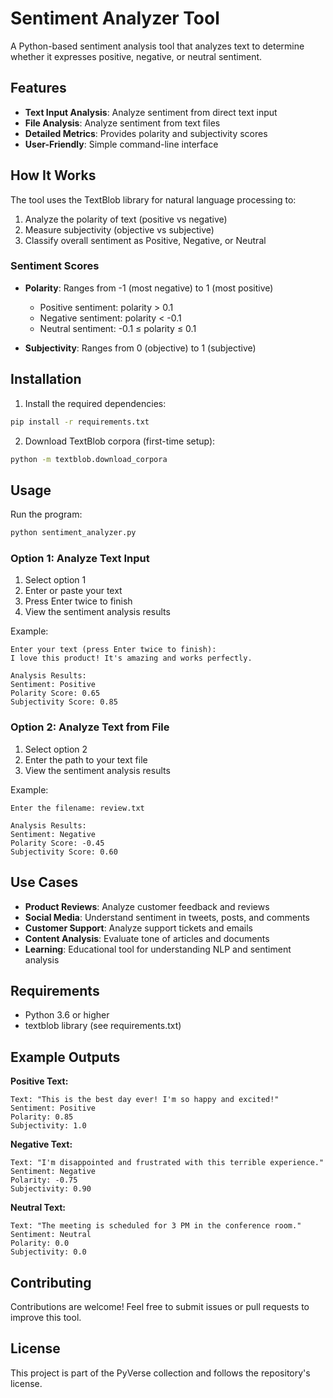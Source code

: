 # Sentiment Analyzer Tool

A Python-based sentiment analysis tool that analyzes text to determine whether it expresses positive, negative, or neutral sentiment.

## Features

- **Text Input Analysis**: Analyze sentiment from direct text input
- **File Analysis**: Analyze sentiment from text files
- **Detailed Metrics**: Provides polarity and subjectivity scores
- **User-Friendly**: Simple command-line interface

## How It Works

The tool uses the TextBlob library for natural language processing to:
1. Analyze the polarity of text (positive vs negative)
2. Measure subjectivity (objective vs subjective)
3. Classify overall sentiment as Positive, Negative, or Neutral

### Sentiment Scores

- **Polarity**: Ranges from -1 (most negative) to 1 (most positive)
  - Positive sentiment: polarity > 0.1
  - Negative sentiment: polarity < -0.1
  - Neutral sentiment: -0.1 ≤ polarity ≤ 0.1

- **Subjectivity**: Ranges from 0 (objective) to 1 (subjective)

## Installation

1. Install the required dependencies:

```bash
pip install -r requirements.txt
```

2. Download TextBlob corpora (first-time setup):

```bash
python -m textblob.download_corpora
```

## Usage

Run the program:

```bash
python sentiment_analyzer.py
```

### Option 1: Analyze Text Input

1. Select option 1
2. Enter or paste your text
3. Press Enter twice to finish
4. View the sentiment analysis results

Example:
```
Enter your text (press Enter twice to finish):
I love this product! It's amazing and works perfectly.

Analysis Results:
Sentiment: Positive
Polarity Score: 0.65
Subjectivity Score: 0.85
```

### Option 2: Analyze Text from File

1. Select option 2
2. Enter the path to your text file
3. View the sentiment analysis results

Example:
```
Enter the filename: review.txt

Analysis Results:
Sentiment: Negative
Polarity Score: -0.45
Subjectivity Score: 0.60
```

## Use Cases

- **Product Reviews**: Analyze customer feedback and reviews
- **Social Media**: Understand sentiment in tweets, posts, and comments
- **Customer Support**: Analyze support tickets and emails
- **Content Analysis**: Evaluate tone of articles and documents
- **Learning**: Educational tool for understanding NLP and sentiment analysis

## Requirements

- Python 3.6 or higher
- textblob library (see requirements.txt)

## Example Outputs

**Positive Text:**
```
Text: "This is the best day ever! I'm so happy and excited!"
Sentiment: Positive
Polarity: 0.85
Subjectivity: 1.0
```

**Negative Text:**
```
Text: "I'm disappointed and frustrated with this terrible experience."
Sentiment: Negative
Polarity: -0.75
Subjectivity: 0.90
```

**Neutral Text:**
```
Text: "The meeting is scheduled for 3 PM in the conference room."
Sentiment: Neutral
Polarity: 0.0
Subjectivity: 0.0
```

## Contributing

Contributions are welcome! Feel free to submit issues or pull requests to improve this tool.

## License

This project is part of the PyVerse collection and follows the repository's license.
